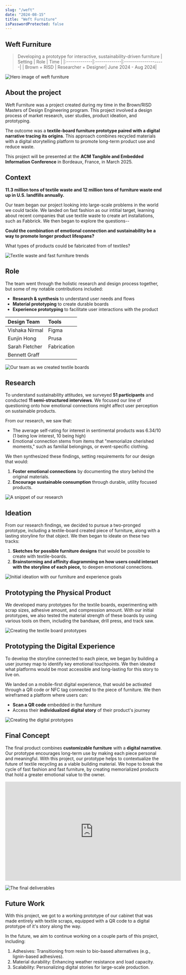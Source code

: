 ```yaml
---
slug: "/weft"
date: "2024-08-15"
title: "Weft Furniture"
isPasswordProtected: false
---
```

## Weft Furniture
> Developing a prototype for interactive, sustainability-driven furniture
| Setting    | Role   | Time  |
|:-------------|:-------------|:--------------------|
| Brown + RISD | Researcher + Designer| June 2024 - Aug 2024|

![Hero image of weft furniture](../src/images/weft/newhero.png)

## About the project
Weft Furniture was a project created during my time in the Brown/RISD Masters of Design Engineering program. This project involved a design process of market research, user studies, product ideation, and prototyping. 

The outcome was a **textile-board furniture prototype paired with a digital narrative tracing its origins**. This approach combines recycled materials with a digital storytelling platform to promote long-term product use and reduce waste.

This project will be presented at the **ACM Tangible and Embedded Information Conference** in Bordeaux, France, in March 2025. 


## Context
**11.3 million tons of textile waste and 12 million tons of furniture waste end up in U.S. landfills annually.** 

Our team began our project looking into large-scale problems in the world we could tackle. We landed on fast fashion as our intitial target, learning about recent companies that use textile waste to create art installations, such as Fabbrick. We then began to explore the questions--

**Could the combination of emotional connection and sustainability be a way to promote longer product lifespans?**

What types of products could be fabricated from of textiles?

![Textile waste and fast furniture trends](../src/images/weft/Problem.png)


## Role
The team went through the holistic research and design process together, but some of my notable contributions included:
- **Research & synthesis** to understand user needs and flows
- **Material prototyping** to create durable boards
- **Experience prototyping** to facilitate user interactions with the product


| Design Team    | Tools   |
|:-------------|:-------------|
| Vishaka Nirmal     | Figma        | 
|  Eunjin Hong | Prusa        | 
| Sarah Fletcher | Fabrication  |
| Bennett Graff |              | 

![Our team as we created textile boards](../src/images/weft/Role.png)

## Research
To understand sustainability attitudes, we surveyed **51 participants** and conducted **11 semi-structured interviews**. We focused our line of questioning onto how emotional connections might affect user perception on sustainable products.

From our research, we saw that: 
- The average self-rating for interest in sentimental products was 6.34/10 (1 being low interest, 10 being high)
- Emotional connection stems from items that "memorialize cherished moments," such as familial belongings, or event-specific clothing.

We then synthesized these findings, setting requirements for our design that would:
1. **Foster emotional connections** by documenting the story behind the original materials. 
2. **Encourage sustainable consumption** through durable, utility focused products. 

![A snippet of our research](../src/images/weft/Research.png)


## Ideation
From our research findings, we decided to pursue a two-pronged prototype, including a textile-board created piece of furniture, along with a lasting storyline for that object. We then began to ideate on these two tracks:
1. **Sketches for possible furniture designs** that would be possible to create with textile-boards.
2. **Brainstorming and affinity diagramming on how users could interact with the storyline of each piece,** to deepen emotional connections.

![Initial ideation with our furniture and experience goals](../src/images/weft/Ideation.png)


## Prototyping the Physical Product
We developed many prototypes for the textile boards, experimenting with scrap sizes, adhesive amount, and compression amount. With our initial prototypes, we also tested the material strength of these boards by using various tools on them, including the bandsaw, drill press, and track saw.


![Creating the textile board prototypes](../src/images/weft/Prototyping.png)

## Prototyping the Digital Experience
To develop the storyline connected to each piece, we began by building a user journey map to identify key emotional touchpoints. We then ideated what platforms would be most accessible and long-lasting for this story to live on.

We landed on a mobile-first digital experience, that would be activated through a QR code or NFC tag connected to the piece of furniture. We then wireframed a platform where users can:
- **Scan a QR code** embedded in the furniture
- Access their **individualized digital story** of their product's journey

![Creating the digital prototypes](../src/images/weft/Prototyping-2.png)


## Final Concept
The final product combines **customizable furniture** with a **digital narrative**. Our prototype encourages long-term use by making each piece personal and meaningful. With this project, our prototype helps to contextualize the future of textile recycling as a viable building material. We hope to break the cycle of fast fashion and fast furniture, by creating memorialized products that hold a greater emotional value to the owner. 

<iframe width="560" height="315" src="https://www.youtube.com/embed/E5rVwSv8zpM?si=mdJBYMrUFEvoDqlh" title="YouTube video player" frameborder="0" allow="accelerometer; autoplay; clipboard-write; encrypted-media; gyroscope; picture-in-picture; web-share" referrerpolicy="strict-origin-when-cross-origin" allowfullscreen></iframe>

![The final deliverables](../src/images/weft/Finaldeliverables.png)

## Future Work
With this project, we got to a working prototype of our cabinet that was made entirely with textile scraps, equipped with a QR code to a digital prototype of it's story along the way. 

In the future, we aim to continue working on a couple parts of this project, including:
1. Adhesives: Transitioning from resin to bio-based alternatives (e.g., lignin-based adhesives).
2. Material durability: Enhancing weather resistance and load capacity.
3. Scalability: Personalizing digital stories for large-scale production.
